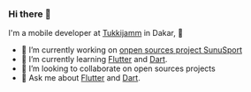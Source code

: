 ### Hi there 👋

I'm a mobile developer at [Tukkijamm](https://tukkijamm.com) in Dakar, 🌆

- 🔭 I’m currently working on [onpen sources project SunuSport](https://github.com/SunuSport)
- 🌱 I’m currently learning [Flutter](https://flutter.dev) and [Dart](https://dart.dev).
- 👯 I’m looking to collaborate on open sources projects
- 💬 Ask me about [Flutter](https://flutter.dev) and [Dart](https://dart.dev).


